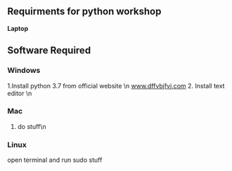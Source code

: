 ## Requirments for python workshop
**Laptop**
## Software Required
### Windows
1.Install python 3.7 from official website \n
 www.dffvbjfvj.com
2. Install text editor \n
### Mac
1. do stuff\n
### Linux
open terminal and run sudo stuff

